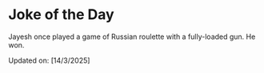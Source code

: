 # Joke of the Day

<!-- #joke -->
Jayesh once played a game of Russian roulette with a fully-loaded gun. He won.

Updated on: [14/3/2025]
<!-- #jokeEnd -->
